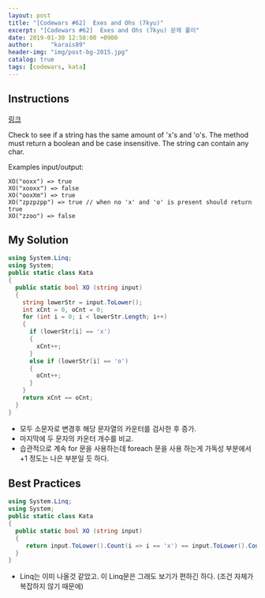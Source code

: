 ```yaml
---
layout: post
title: "[Codewars #62]  Exes and Ohs (7kyu)"
excerpt: "[Codewars #62]  Exes and Ohs (7kyu) 문제 풀이"
date: 2019-01-30 12:58:00 +0900
author:     "karais89"
header-img: "img/post-bg-2015.jpg"
catalog: true
tags: [codewars, kata]
---
```


## Instructions

[링크](https://www.codewars.com/kata/55908aad6620c066bc00002a/train/csharp)

Check to see if a string has the same amount of 'x's and 'o's. The method must return a boolean and be case insensitive. The string can contain any char.

Examples input/output:

```
XO("ooxx") => true
XO("xooxx") => false
XO("ooxXm") => true
XO("zpzpzpp") => true // when no 'x' and 'o' is present should return true
XO("zzoo") => false
```

## My Solution

```csharp
using System.Linq;
using System;
public static class Kata
{
  public static bool XO (string input)
  {
    string lowerStr = input.ToLower();
    int xCnt = 0, oCnt = 0;
    for (int i = 0; i < lowerStr.Length; i++)
    {
      if (lowerStr[i] == 'x')
      {
        xCnt++;
      }
      else if (lowerStr[i] == 'o')
      {
        oCnt++;
      }
    }
    return xCnt == oCnt;
  }
}
```

- 모두 소문자로 변경후 해당 문자열의 카운터를 검사한 후 증가.
- 마지막에 두 문자의 카운터 개수를 비교.
- 습관적으로 계속 for 문을 사용하는데 foreach 문을 사용 하는게 가독성 부분에서 +1 정도는 나은 부분일 듯 하다.

## Best Practices

```csharp
using System.Linq;
using System;
public static class Kata
{
  public static bool XO (string input)
  {
     return input.ToLower().Count(i => i == 'x') == input.ToLower().Count(i => i == 'o');
  }
}
```

- Linq는 이미 나올것 같았고. 이 Linq문은 그래도 보기가 편하긴 하다. (조건 자체가 복잡하지 않기 때문에)